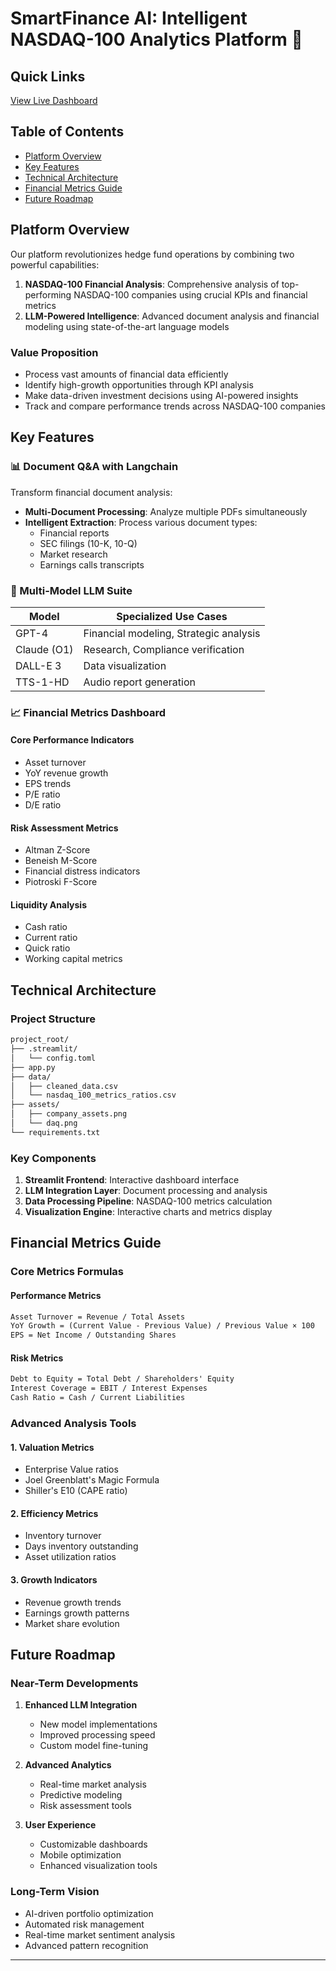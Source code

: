 # SmartFinance AI: Intelligent NASDAQ-100 Analytics Platform 🚀

## Quick Links
[View Live Dashboard](https://nasdaq100hedgefunddashboard-paudel.streamlit.app/)

## Table of Contents
- [Platform Overview](#platform-overview)
- [Key Features](#key-features)
- [Technical Architecture](#technical-architecture)
- [Financial Metrics Guide](#financial-metrics-guide)
- [Future Roadmap](#future-roadmap)

## Platform Overview

Our platform revolutionizes hedge fund operations by combining two powerful capabilities:
1. **NASDAQ-100 Financial Analysis**: Comprehensive analysis of top-performing NASDAQ-100 companies using crucial KPIs and financial metrics
2. **LLM-Powered Intelligence**: Advanced document analysis and financial modeling using state-of-the-art language models

### Value Proposition
- Process vast amounts of financial data efficiently
- Identify high-growth opportunities through KPI analysis
- Make data-driven investment decisions using AI-powered insights
- Track and compare performance trends across NASDAQ-100 companies

## Key Features

### 📊 Document Q&A with Langchain
Transform financial document analysis:
* **Multi-Document Processing**: Analyze multiple PDFs simultaneously
* **Intelligent Extraction**: Process various document types:
  - Financial reports
  - SEC filings (10-K, 10-Q)
  - Market research
  - Earnings calls transcripts

### 🤖 Multi-Model LLM Suite

| Model | Specialized Use Cases |
|-------|---------------------|
| GPT-4 | Financial modeling, Strategic analysis |
| Claude (O1) | Research, Compliance verification |
| DALL-E 3 | Data visualization |
| TTS-1-HD | Audio report generation |

### 📈 Financial Metrics Dashboard

#### Core Performance Indicators
- Asset turnover
- YoY revenue growth
- EPS trends
- P/E ratio
- D/E ratio

#### Risk Assessment Metrics
- Altman Z-Score
- Beneish M-Score
- Financial distress indicators
- Piotroski F-Score

#### Liquidity Analysis
- Cash ratio
- Current ratio
- Quick ratio
- Working capital metrics

## Technical Architecture

### Project Structure
```markdown
project_root/
├── .streamlit/
│   └── config.toml
├── app.py
├── data/
│   ├── cleaned_data.csv
│   └── nasdaq_100_metrics_ratios.csv
├── assets/
│   ├── company_assets.png
│   └── daq.png
└── requirements.txt
```

### Key Components
1. **Streamlit Frontend**: Interactive dashboard interface
2. **LLM Integration Layer**: Document processing and analysis
3. **Data Processing Pipeline**: NASDAQ-100 metrics calculation
4. **Visualization Engine**: Interactive charts and metrics display

## Financial Metrics Guide

### Core Metrics Formulas

#### Performance Metrics
```markdown
Asset Turnover = Revenue / Total Assets
YoY Growth = (Current Value - Previous Value) / Previous Value × 100
EPS = Net Income / Outstanding Shares
```

#### Risk Metrics
```markdown
Debt to Equity = Total Debt / Shareholders' Equity
Interest Coverage = EBIT / Interest Expenses
Cash Ratio = Cash / Current Liabilities
```

### Advanced Analysis Tools

#### 1. Valuation Metrics
- Enterprise Value ratios
- Joel Greenblatt's Magic Formula
- Shiller's E10 (CAPE ratio)

#### 2. Efficiency Metrics
- Inventory turnover
- Days inventory outstanding
- Asset utilization ratios

#### 3. Growth Indicators
- Revenue growth trends
- Earnings growth patterns
- Market share evolution

## Future Roadmap

### Near-Term Developments
1. **Enhanced LLM Integration**
   - New model implementations
   - Improved processing speed
   - Custom model fine-tuning

2. **Advanced Analytics**
   - Real-time market analysis
   - Predictive modeling
   - Risk assessment tools

3. **User Experience**
   - Customizable dashboards
   - Mobile optimization
   - Enhanced visualization tools

### Long-Term Vision
- AI-driven portfolio optimization
- Automated risk management
- Real-time market sentiment analysis
- Advanced pattern recognition

---
